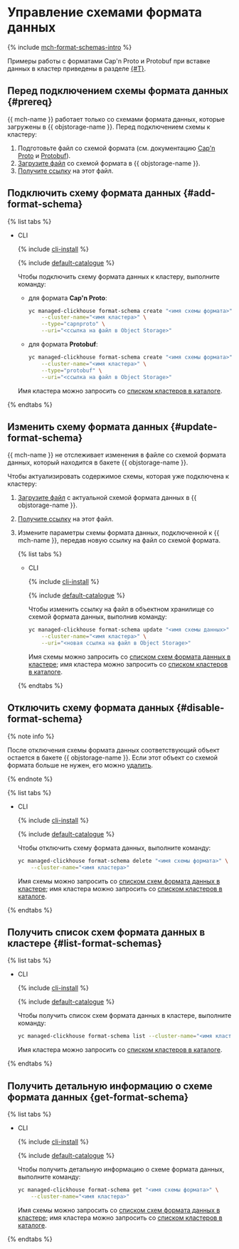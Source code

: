 # Управление схемами формата данных

{% include [mch-format-schemas-intro](../../_includes/mdb/mch-format-schemas-intro.md) %}

Примеры работы с форматами Cap'n Proto и Protobuf при вставке данных в кластер приведены в разделе [{#T}](insert.md).

## Перед подключением схемы формата данных {#prereq}

{{ mch-name }} работает только со схемами формата данных, которые загружены в {{ objstorage-name }}. Перед подключением схемы к кластеру:
1. Подготовьте файл со схемой формата (см. документацию [Cap'n Proto](https://capnproto.org/language.html) и [Protobuf](https://developers.google.com/protocol-buffers/docs/tutorials?hl=ru)).
1. [Загрузите файл](../../storage/operations/objects/upload.md) со схемой формата в {{ objstorage-name }}.
1. [Получите ссылку](../../storage/operations/objects/link-for-download.md) на этот файл.

## Подключить схему формата данных {#add-format-schema}

{% list tabs %}

- CLI 
  
  {% include [cli-install](../../_includes/cli-install.md) %}
  
  {% include [default-catalogue](../../_includes/default-catalogue.md) %}
  
  Чтобы подключить схему формата данных к кластеру, выполните команду:
  - для формата **Cap'n Proto**:
     
    ```bash
    yc managed-clickhouse format-schema create "<имя схемы формата>" \
        --cluster-name="<имя кластера>" \
        --type="capnproto" \
        --uri="<ссылка на файл в Object Storage>"
    ```
       
  - для формата **Protobuf**:
       
    ```bash
    yc managed-clickhouse format-schema create "<имя схемы формата>" \
        --cluster-name="<имя кластера>" \
        --type="protobuf" \
        --uri="<ссылка на файл в Object Storage>"
    ```
       
  Имя кластера можно запросить со [списком кластеров в каталоге](cluster-list.md#list-clusters).     

{% endtabs %}

## Изменить схему формата данных {#update-format-schema}

{{ mch-name }} не отслеживает изменения в файле со схемой формата данных, который находится в бакете {{ objstorage-name }}. 

Чтобы актуализировать содержимое схемы, которая уже подключена к кластеру:
1. [Загрузите файл](../../storage/operations/objects/upload.md) с актуальной схемой формата данных в {{ objstorage-name }}.
1. [Получите ссылку](../../storage/operations/objects/link-for-download.md) на этот файл.
1. Измените параметры схемы формата данных, подключенной к {{ mch-name }}, передав новую ссылку на файл со схемой формата.

   {% list tabs %}

   - CLI 
  
     {% include [cli-install](../../_includes/cli-install.md) %}
  
     {% include [default-catalogue](../../_includes/default-catalogue.md) %}
  
     Чтобы изменить ссылку на файл в объектном хранилище со схемой формата данных, выполнив команду:
  
     ```bash
     yc managed-clickhouse format-schema update "<имя схемы данных>" \
         --cluster-name="<имя кластера>" \
         --uri="<новая ссылка на файл в Object Storage>"
     ```
  
     Имя схемы можно запросить со [списком схем формата данных в кластере](#list-format-schemas); имя кластера можно запросить со [списком кластеров в каталоге](cluster-list.md#list-clusters).
  
   {% endtabs %}  

## Отключить схему формата данных {#disable-format-schema}

{% note info %}

После отключения схемы формата данных соответствующий объект остается в бакете {{ objstorage-name }}. Если этот объект со схемой формата больше не нужен, его можно [удалить](../../storage/operations/objects/delete.md).

{% endnote %}

{% list tabs %}

- CLI 
  
  {% include [cli-install](../../_includes/cli-install.md) %}
  
  {% include [default-catalogue](../../_includes/default-catalogue.md) %}
  
  Чтобы отключить схему формата данных, выполните команду:
  
  ```bash
  yc managed-clickhouse format-schema delete "<имя схемы формата>" \
      --cluster-name="<имя кластера>"
  ```
  
  Имя схемы можно запросить со [списком схем формата данных в кластере](#list-format-schemas); имя кластера можно запросить со [списком кластеров в каталоге](cluster-list.md#list-clusters).
  
{% endtabs %} 

## Получить список схем формата данных в кластере {#list-format-schemas}

{% list tabs %}

- CLI 
  
  {% include [cli-install](../../_includes/cli-install.md) %}
  
  {% include [default-catalogue](../../_includes/default-catalogue.md) %}
  
  Чтобы получить список схем формата данных в кластере, выполните команду:
  
  ```bash
  yc managed-clickhouse format-schema list --cluster-name="<имя кластера>"
  ```
  
  Имя кластера можно запросить со [списком кластеров в каталоге](cluster-list.md#list-clusters).   
  
{% endtabs %}  

## Получить детальную информацию о схеме формата данных {get-format-schema} 

{% list tabs %}

- CLI 
  
  {% include [cli-install](../../_includes/cli-install.md) %}
  
  {% include [default-catalogue](../../_includes/default-catalogue.md) %}
  
  Чтобы получить детальную информацию о схеме формата данных, выполните команду:
  
  ```bash
  yc managed-clickhouse format-schema get "<имя схемы формата>" \
      --cluster-name="<имя кластера>" 
  ```
  
  Имя схемы можно запросить со [списком схем формата данных в кластере](#list-format-schemas); имя кластера можно запросить со [списком кластеров в каталоге](cluster-list.md#list-clusters).
  
{% endtabs %} 
